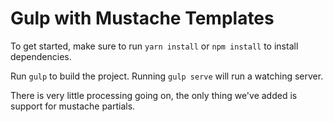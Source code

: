 # Gulp with Mustache Templates

To get started, make sure to run `yarn install` or `npm install` to install dependencies.

Run `gulp` to build the project. Running `gulp serve` will run a watching server.

There is very little processing going on, the only thing we've added is support for mustache partials.
